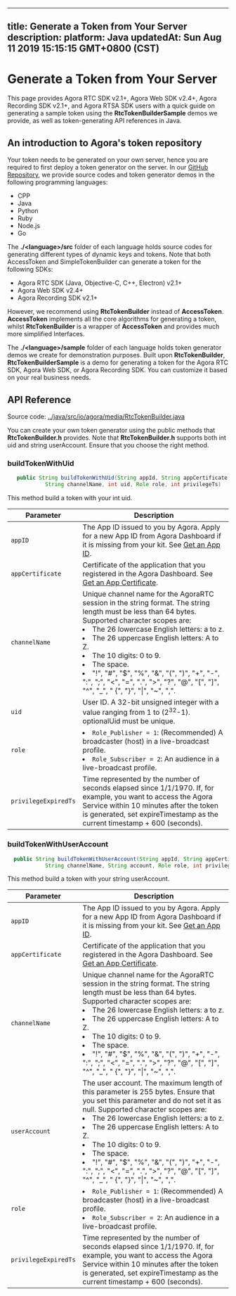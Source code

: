 
---
title: Generate a Token from Your Server
description: 
platform: Java
updatedAt: Sun Aug 11 2019 15:15:15 GMT+0800 (CST)
---
# Generate a Token from Your Server
This page provides Agora RTC SDK v2.1+, Agora Web SDK v2.4+, Agora Recording SDK v2.1+, and Agora RTSA SDK users with  a quick guide on generating a sample token using the **RtcTokenBuilderSample** demos we provide, as well as token-generating API references in Java. 

## An introduction to Agora's token repository

Your token needs to be generated on your own server, hence you are required to first deploy a token generator on the server. In our [GitHub Repository](https://github.com/AgoraIO/Tools/tree/master/DynamicKey/AgoraDynamicKey), we provide source codes and token generator demos in the following programming languages:

- CPP
- Java
- Python
- Ruby
- Node.js
- Go

The **./\<language\>/src** folder of each language holds source codes for generating different types of dynamic keys and tokens. Note that both AccessToken and SimpleTokenBuilder can generate a token for the following SDKs:

- Agora RTC SDK (Java, Objective-C, C++, Electron) v2.1+
- Agora Web SDK v2.4+
- Agora Recording SDK v2.1+ 

However, we recommend using **RtcTokenBuilder** instead of **AccessToken**.  **AccessToken** implements all the core algorithms for generating a token, whilst **RtcTokenBuilder** is a wrapper of **AccessToken** and provides much more simplified Interfaces. 

The **./\<language\>/sample** folder of each language holds token generator demos we create for demonstration purposes.  Built upon **RtcTokenBuilder**, **RtcTokenBuilderSample** is  a demo for generating a token for the Agora RTC SDK, Agora Web SDK, or Agora Recording SDK. You can customize it based on your real business needs. 


## API Reference

Source code:  [../java/src/io/agora/media/RtcTokenBuilder.java](https://github.com/AgoraIO/Tools/blob/master/DynamicKey/AgoraDynamicKey/java/src/io/agora/media/RtcTokenBuilder.java)

You can create your own token generator using the public methods that **RtcTokenBuilder.h** provides. Note that **RtcTokenBuilder.h** supports both int uid and string userAccount. Ensure that you choose the right method. 

### buildTokenWithUid



```Java
   public String buildTokenWithUid(String appId, String appCertificate, 
    		String channelName, int uid, Role role, int privilegeTs)
```

This method build a token with your int uid.

| **Parameter**    | **Description**                                              |
| ---------------- | ------------------------------------------------------------ |
| `appID`          | The App ID issued to you by Agora. Apply for a new App ID from Agora Dashboard if it is missing from your kit. See [Get an App ID](https://docs.agora.io/en/Agora%20Platform/token/#app-id). |
| `appCertificate` | Certificate of the application that you registered in the Agora Dashboard. See [Get an App Certificate](https://docs.agora.io/en/Agora%20Platform/token/#app-certificate). |
| `channelName`    | Unique channel name for the AgoraRTC session in the string format. The string length must be less than 64 bytes. Supported character scopes are: <li>The 26 lowercase English letters: a to z.<li>The 26 uppercase English letters: A to Z.<li>The 10 digits: 0 to 9.<li>The space.<li>"!", "#", "$", "%", "&", "(", ")", "+", "-", ":", ";", "<", "=", ".", ">", "?", "@", "[", "]", "^", "_", " {", "}", "\|", "~", ",". |
| `uid`            | User ID. A 32-bit unsigned integer with a value ranging from 1 to (2<sup>32</sup>-1). optionalUid must be unique. |
| `role`           | <li> `Role_Publisher = 1`: (Recommended) A broadcaster (host) in a live-broadcast profile.<li>`Role_Subscriber = 2`: An audience in a live-broadcast profile. |
| `privilegeExpiredTs`      | Time represented by the number of seconds elapsed since 1/1/1970. If, for example, you want to access the Agora Service within 10 minutes after the token is generated, set expireTimestamp as the current timestamp + 600 (seconds). |


### buildTokenWithUserAccount



```Java
  public String buildTokenWithUserAccount(String appId, String appCertificate, 
    		String channelName, String account, Role role, int privilegeTs) 
```

This method build a token with your string userAccount.

| **Parameter**    | **Description**                                              |
| ---------------- | ------------------------------------------------------------ |
| `appID`          | The App ID issued to you by Agora. Apply for a new App ID from Agora Dashboard if it is missing from your kit. See [Get an App ID](https://docs.agora.io/en/Agora%20Platform/token/#app-id). |
| `appCertificate` | Certificate of the application that you registered in the Agora Dashboard. See [Get an App Certificate](https://docs.agora.io/en/Agora%20Platform/token/#app-certificate). |
| `channelName`    | Unique channel name for the AgoraRTC session in the string format. The string length must be less than 64 bytes. Supported character scopes are: <li>The 26 lowercase English letters: a to z.<li>The 26 uppercase English letters: A to Z.<li>The 10 digits: 0 to 9.<li>The space.<li>"!", "#", "$", "%", "&", "(", ")", "+", "-", ":", ";", "<", "=", ".", ">", "?", "@", "[", "]", "^", "_", " {", "}", "\|", "~", ",". |
| `userAccount`    | The user account. The maximum length of this parameter is 255 bytes. Ensure that you set this parameter and do not set it as null. Supported character scopes are: <li>The 26 lowercase English letters: a to z.<li>The 26 uppercase English letters: A to Z.<li>The 10 digits: 0 to 9.<li>The space.<li>"!", "#", "$", "%", "&", "(", ")", "+", "-", ":", ";", "<", "=", ".", ">", "?", "@", "[", "]", "^", "_", " {", "}", "\|", "~", ",". |
| `role`           | <li> `Role_Publisher = 1`: (Recommended) A broadcaster (host) in a live-broadcast profile.<li>`Role_Subscriber = 2`: An audience in a live-broadcast profile.  |
| `privilegeExpiredTs`      | Time represented by the number of seconds elapsed since 1/1/1970. If, for example, you want to access the Agora Service within 10 minutes after the token is generated, set expireTimestamp as the current timestamp + 600 (seconds). |






